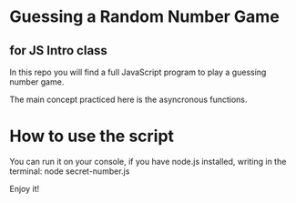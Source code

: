 # Guessing a Random Number Game
## for JS Intro class

In this repo you will find a full JavaScript program to play a guessing number game. 

The main concept practiced here is the asyncronous functions. 

# How to use the script
You can run it on your console, if you have node.js installed, writing in the terminal: node secret-number.js

Enjoy it!